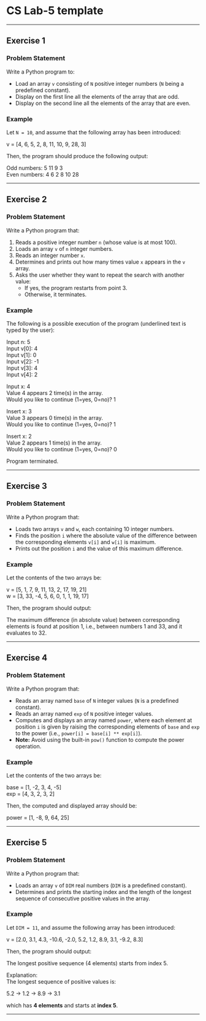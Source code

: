 # CS Lab-5 template
---

## Exercise 1  

### Problem Statement  

Write a Python program to:  

- Load an array `v` consisting of `N` positive integer numbers (`N` being a predefined constant).  
- Display on the first line all the elements of the array that are odd.  
- Display on the second line all the elements of the array that are even.  

### Example  

Let `N = 10`, and assume that the following array has been introduced:  

v = [4, 6, 5, 2, 8, 11, 10, 9, 28, 3]


Then, the program should produce the following output:  

Odd numbers: 5 11 9 3 \
Even numbers: 4 6 2 8 10 28

---

## Exercise 2  

### Problem Statement  

Write a Python program that:  

1. Reads a positive integer number `n` (whose value is at most 100).  
2. Loads an array `v` of `n` integer numbers.  
3. Reads an integer number `x`.  
4. Determines and prints out how many times value `x` appears in the `v` array.  
5. Asks the user whether they want to repeat the search with another value:  
   - If yes, the program restarts from point 3.  
   - Otherwise, it terminates.  

### Example  

The following is a possible execution of the program (underlined text is typed by the user):  


Input n: 5 \
Input v[0]: 4 \
Input v[1]: 0 \
Input v[2]: -1 \
Input v[3]: 4 \
Input v[4]: 2 

Input x: 4 \
Value 4 appears 2 time(s) in the array. \
Would you like to continue (1=yes, 0=no)? 1 

Insert x: 3 \
Value 3 appears 0 time(s) in the array. \
Would you like to continue (1=yes, 0=no)? 1 

Insert x: 2 \
Value 2 appears 1 time(s) in the array. \
Would you like to continue (1=yes, 0=no)? 0 

Program terminated.

---

## Exercise 3  

### Problem Statement  

Write a Python program that:  

- Loads two arrays `v` and `w`, each containing 10 integer numbers.  
- Finds the position `i` where the absolute value of the difference between the corresponding elements `v[i]` and `w[i]` is maximum.  
- Prints out the position `i` and the value of this maximum difference.  

### Example  

Let the contents of the two arrays be:  

v = [5, 1, 7, 9, 11, 13, 2, 17, 19, 21]  \
w = [3, 33, -4, 5, 6, 0, 1, 1, 19, 17]


Then, the program should output:  

The maximum difference (in absolute value) between corresponding elements is found at position 1,
i.e., between numbers 1 and 33, and it evaluates to 32.


---

## Exercise 4  

### Problem Statement  

Write a Python program that:  

- Reads an array named `base` of `N` integer values (`N` is a predefined constant).  
- Reads an array named `exp` of `N` positive integer values.  
- Computes and displays an array named `power`, where each element at position `i` is given by raising the corresponding elements of `base` and `exp` to the power (i.e., `power[i] = base[i] ** exp[i]`).  
- **Note:** Avoid using the built-in `pow()` function to compute the power operation.  

### Example  

Let the contents of the two arrays be:  

base = [1, -2, 3, 4, -5]  \
exp = [4, 3, 2, 3, 2]


Then, the computed and displayed array should be:  

power = [1, -8, 9, 64, 25]

---

## Exercise 5  

### Problem Statement  

Write a Python program that:  

- Loads an array `v` of `DIM` real numbers (`DIM` is a predefined constant).  
- Determines and prints the starting index and the length of the longest sequence of consecutive positive values in the array.  

### Example  

Let `DIM = 11`, and assume the following array has been introduced:  

v = [2.0, 3.1, 4.3, -10.6, -2.0, 5.2, 1.2, 8.9, 3.1, -9.2, 8.3]


Then, the program should output:  

The longest positive sequence (4 elements) starts from index 5.


Explanation:  \
The longest sequence of positive values is:  

5.2 → 1.2 → 8.9 → 3.1

which has **4 elements** and starts at **index 5**.

---







